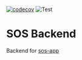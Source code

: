 [![codecov](https://codecov.io/gh/xnorllc/sos-backend/branch/master/graph/badge.svg)](https://codecov.io/gh/xnorllc/sos-backend)
![Test](https://github.com/xnorllc/sos-backend/workflows/Test/badge.svg)

# SOS Backend

Backend for [sos-app](https://github.com/xnorllc/sos-backend)
